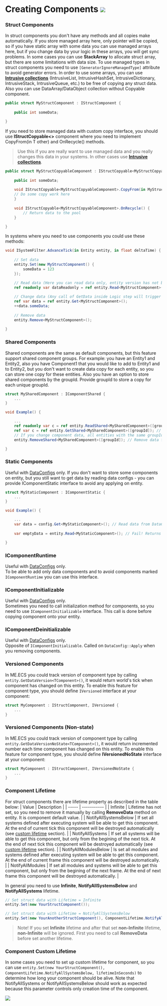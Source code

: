# Creating Components [![](Logo-Tiny.png)](/../../#glossary)

### Struct Components

In struct components you don't have any methods and all copies make automatically.
If you store managed array here, only pointer will be copied, so if you have static array with some data you can use managed arrays here, but if you change data by your logic in these arrays, you will get sync problems. In some cases you can use **StackArray** to allocate struct array, but there are some limitations with data size. To use managed types in struct components you need to use ```[GeneratorIgnoreManagedType]``` attribute to avoid generator errors.
In order to use some arrays, you can use [**Intrusive collections**](https://github.com/chromealex/ecs-submodule/tree/master/ECS/Core/Collections/Intrusive) (IntrusiveList, IntrusiveHashSet, IntrusiveDictionary, IntrusiveStack, IntrusiveQueue, etc.) to be free of copying any struct data. Also you can use DataArray<T>/DataObject<T> collection without Copyable component.

```csharp
public struct MyStructComponent : IStructComponent {
        
    public int someData;

}
```

If you need to store managed data with custom copy interface, you should use **IStructCopyable<>** component where you need to implement CopyFrom(in T other) and OnRecycle() methods.
> Use this if you are really want to use managed data and you really changes this data in your systems. In other cases use [**Intrusive collections**](https://github.com/chromealex/ecs-submodule/tree/master/ECS/Core/Collections/Intrusive).
```csharp
public struct MyStructCopyableComponent : IStructCopyable<MyStructCopyableComponent> {
        
    public int someData;
    
    void IStructCopyable<MyStructCopyableComponent>.CopyFrom(in MyStructCopyableComponent other) {
	// Do some copy work here
    }
    
    void IStructCopyable<MyStructCopyableComponent>.OnRecycle() {
    	// Return data to the pool
    }

}
```

In systems where you need to use components you could use these methods:
```csharp
void ISystemFilter.AdvanceTick(in Entity entity, in float deltaTime) {
      
    // Set data
    entity.Set(new MyStructComponent() {
    	someData = 123
    });

    // Read data (Here you can read data only, entity version has not been changed)
    ref readonly var dataReadonly = ref entity.Read<MyStructComponent>();
    
    // Change data (Any call of GetData inside Logic step will trigger entity version to change)
    ref var data = ref entity.Get<MyStructComponent>();
    ++data.someData;
    
    // Remove data
    entity.Remove<MyStructComponent>();
    
}
```

### Shared Components

Shared components are the same as default components, but this feature support shared component groups.
For example: you have an Entity1 and Entity2, also you have Component1 that you would like to add to Entity1 and to Entity2, but you don't want to create data copy for each entity, so you can store one copy for these entities.
Also you have an option to store shared components by the groupId. Provide groupId to store a copy for each unique groupId.

```csharp
struct MySharedComponent : IComponentShared {
    ...
}

void Example() {

    ...
    ref readonly var c = ref entity.ReadShared<MySharedComponent>([groupId]); // Read data if exist
    ref var c = ref entity.GetShared<MySharedComponent>([groupId]); // Get or create data for this entity
    // If you change component data, all entities with the same groupId will be changed
    entity.RemoveShared<MySharedComponent>([groupId]); // Remove data for this entity

}
```

### Static Components

Useful with [DataConfigs](https://github.com/chromealex/ecs/blob/master/Docs/DataConfig-Readme.md) only.
If you don't want to store some components on entity, but you still want to get data by reading data configs - you can provide IComponentStatic interface to avoid any applying on entity.

```csharp
struct MyStaticComponent : IComponentStatic {
    ...
}

void Example() {

    ...
    var data = config.Get<MyStaticComponent>(); // Read data from DataConfig
    
    var emptyData = entity.Read<MyStaticComponent>(); // Fail! Returns an empty data

}
```

### IComponentRuntime

Useful with [DataConfigs](https://github.com/chromealex/ecs/blob/master/Docs/DataConfig-Readme.md) only.<br>
To be able to add only data components and to avoid components marked ```IComponentRuntime``` you can use this interface.

### IComponentInitializable

Useful with [DataConfigs](https://github.com/chromealex/ecs/blob/master/Docs/DataConfig-Readme.md) only.<br>
Sometimes you need to call initialization method for components, so you need to use ```IComponentInitializable``` interface. This call is done before copying component onto your entity.

### IComponentDeinitializable
	
Useful with [DataConfigs](https://github.com/chromealex/ecs/blob/master/Docs/DataConfig-Readme.md) only.<br>
Opposite of ```IComponentInitializable```. Called on ```DataConfig::Apply``` when you removing components.
	
### Versioned Components

In ME.ECS you could track version of component type by calling ```entity.GetDataVersion<TComponent>()```, it would return world's tick when component has changed on this entity. To enable this feature for component type, you should define ```IVersioned``` interface at your component:
	
```csharp
struct MyComponent : IStructComponent, IVersioned {
    ...
}
```

### Versioned Components (Non-state)

In ME.ECS you could track version of component type by calling ```entity.GetDataVersionNoState<TComponent>()```, it would return incremented number each time component has changed on this entity. To enable this feature for component type, you should define **IVersionedNoState** interface at your component:
	
```csharp
struct MyComponent : IStructComponent, IVersionedNoState {
    ...
}
```

### Component Lifetime

For struct components there are lifetime property as described in the table below:
| Value | Description |
| ----- | ----------- |
| Infinite | Lifetime has not set, so you need to remove it manually by calling **RemoveData** method on entity. It is component default value. |
| NotifyAllSystemsBelow | If set all systems defined after executing system will be able to get this component. At the end of current tick this component will be destroyed automatically (see [custom lifetime](https://github.com/chromealex/ecs/blob/master/Docs/Manual-CreatingComponents.md#component-custom-lifetime) section). |
| NotifyAllSystems | If set all systems will be able to get this component, but only from the begining of the next tick. At the end of next tick this component will be destroyed automatically (see [custom lifetime](https://github.com/chromealex/ecs/blob/master/Docs/Manual-CreatingComponents.md#component-custom-lifetime) section). |
| NotifyAllModulesBelow | Is set all modules and systems defined after executing system will be able to get this component. At the end of current frame this component will be destroyed automatically. |
| NotifyAllModules | If set all modules and systems will be able to get this component, but only from the begining of the next frame. At the end of next frame this component will be destroyed automatically. |

In general you need to use **Infinite**, **NotifyAllSystemsBelow** and **NotifyAllSystems** lifetime.
```csharp
// Set struct data with Lifetime = Infinite
entity.Set(new YourStructComponent());

// Set struct data with Lifetime = NotifyAllSystemsBelow
entity.Set(new YourAnotherStructComponent(), ComponentLifetime.NotifyAllSystemsBelow);
```

> Note! If you set **Infinite** lifetime and after that set **non-Infinite** lifetime, **non-Infinite** will be ignored. First you need to call **RemoveData** before set another lifetime.

### Component Custom Lifetime

In some cases you need to set up custom lifetime for component, so you can use ```entity.Set(new YourStructComponent(), ComponentLifetime.NotifyAllSystemsBelow, lifetimeInSeconds)``` to determine how long your component should be alive. Note that NotifyAllSystems or NotifyAllSystemsBelow should work as expected because this parameter controls only creation time of the component.
        
[![](Footer.png)](/../../#glossary)
